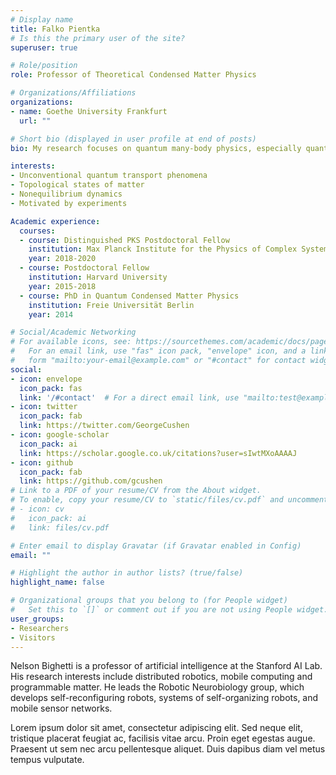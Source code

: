 ```yaml
---
# Display name
title: Falko Pientka
# Is this the primary user of the site?
superuser: true

# Role/position
role: Professor of Theoretical Condensed Matter Physics 

# Organizations/Affiliations
organizations:
- name: Goethe University Frankfurt
  url: ""

# Short bio (displayed in user profile at end of posts)
bio: My research focuses on quantum many-body physics, especially quantum transport in low-dimensional or mesoscopic systems.

interests:
- Unconventional quantum transport phenomena
- Topological states of matter
- Nonequilibrium dynamics
- Motivated by experiments

Academic experience:
  courses:
  - course: Distinguished PKS Postdoctoral Fellow
    institution: Max Planck Institute for the Physics of Complex Systems
    year: 2018-2020
  - course: Postdoctoral Fellow
    institution: Harvard University
    year: 2015-2018
  - course: PhD in Quantum Condensed Matter Physics
    institution: Freie Universität Berlin
    year: 2014

# Social/Academic Networking
# For available icons, see: https://sourcethemes.com/academic/docs/page-builder/#icons
#   For an email link, use "fas" icon pack, "envelope" icon, and a link in the
#   form "mailto:your-email@example.com" or "#contact" for contact widget.
social:
- icon: envelope
  icon_pack: fas
  link: '/#contact'  # For a direct email link, use "mailto:test@example.org".
- icon: twitter
  icon_pack: fab
  link: https://twitter.com/GeorgeCushen
- icon: google-scholar
  icon_pack: ai
  link: https://scholar.google.co.uk/citations?user=sIwtMXoAAAAJ
- icon: github
  icon_pack: fab
  link: https://github.com/gcushen
# Link to a PDF of your resume/CV from the About widget.
# To enable, copy your resume/CV to `static/files/cv.pdf` and uncomment the lines below.
# - icon: cv
#   icon_pack: ai
#   link: files/cv.pdf

# Enter email to display Gravatar (if Gravatar enabled in Config)
email: ""

# Highlight the author in author lists? (true/false)
highlight_name: false

# Organizational groups that you belong to (for People widget)
#   Set this to `[]` or comment out if you are not using People widget.
user_groups:
- Researchers
- Visitors
---
```


Nelson Bighetti is a professor of artificial intelligence at the Stanford AI Lab. His research interests include distributed robotics, mobile computing and programmable matter. He leads the Robotic Neurobiology group, which develops self-reconfiguring robots, systems of self-organizing robots, and mobile sensor networks.

Lorem ipsum dolor sit amet, consectetur adipiscing elit. Sed neque elit, tristique placerat feugiat ac, facilisis vitae arcu. Proin eget egestas augue. Praesent ut sem nec arcu pellentesque aliquet. Duis dapibus diam vel metus tempus vulputate.
